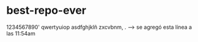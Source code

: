 # best-repo-ever
1234567890'
qwertyuiop
asdfghjklñ
zxcvbnm,
.
--> se agregó esta línea a las 11:54am